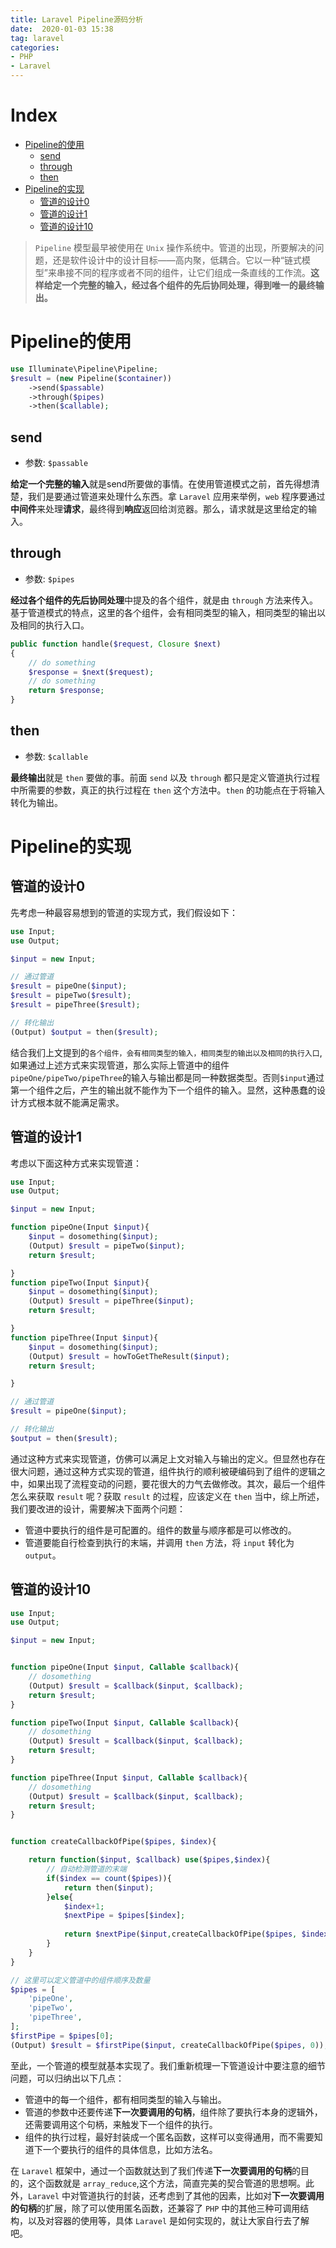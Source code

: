 ```yaml
---
title: Laravel Pipeline源码分析
date:  2020-01-03 15:38
tag: laravel
categories:
- PHP
- Laravel
---
```


# Index
 - [Pipeline的使用](#Pipeline的使用)
    - [send](#send)
    - [through](#through)
    - [then](#then)
 - [Pipeline的实现](#Pipeline的实现)
    - [管道的设计0](#管道的设计0)
    - [管道的设计1](#管道的设计1)
    - [管道的设计10](#管道的设计10)

> `Pipeline` 模型最早被使用在 `Unix` 操作系统中。管道的出现，所要解决的问题，还是软件设计中的设计目标——高内聚，低耦合。它以一种“链式模型”来串接不同的程序或者不同的组件，让它们组成一条直线的工作流。**这样给定一个完整的输入，经过各个组件的先后协同处理，得到唯一的最终输出。**

# Pipeline的使用

```php
use Illuminate\Pipeline\Pipeline;
$result = (new Pipeline($container))
    ->send($passable)
    ->through($pipes)
    ->then($callable);
```

## send
 - 参数: `$passable`

**给定一个完整的输入**就是send所要做的事情。在使用管道模式之前，首先得想清楚，我们是要通过管道来处理什么东西。拿 `Laravel` 应用来举例，`web` 程序要通过**中间件**来处理**请求**，最终得到**响应**返回给浏览器。那么，请求就是这里给定的输入。

## through
 - 参数: `$pipes`

**经过各个组件的先后协同处理**中提及的各个组件，就是由 `through` 方法来传入。基于管道模式的特点，这里的各个组件，会有相同类型的输入，相同类型的输出以及相同的执行入口。

```php
public function handle($request, Closure $next)
{
    // do something
    $response = $next($request);
    // do something
    return $response;
}
```

## then
 - 参数: `$callable`

**最终输出**就是 `then` 要做的事。前面 `send` 以及 `through` 都只是定义管道执行过程中所需要的参数，真正的执行过程在 `then` 这个方法中。`then` 的功能点在于将输入转化为输出。

# Pipeline的实现

## 管道的设计0
先考虑一种最容易想到的管道的实现方式，我们假设如下：

```php
use Input;
use Output;

$input = new Input;

// 通过管道
$result = pipeOne($input);
$result = pipeTwo($result);
$result = pipeThree($result);

// 转化输出
(Output) $output = then($result);
```

结合我们上文提到的`各个组件，会有相同类型的输入，相同类型的输出以及相同的执行入口`,如果通过上述方式来实现管道，那么实际上管道中的组件`pipeOne/pipeTwo/pipeThree`的输入与输出都是同一种数据类型。否则`$input`通过第一个组件之后，产生的输出就不能作为下一个组件的输入。显然，这种愚蠢的设计方式根本就不能满足需求。

## 管道的设计1
考虑以下面这种方式来实现管道：
```php
use Input;
use Output;

$input = new Input;

function pipeOne(Input $input){
    $input = dosomething($input);
    (Output) $result = pipeTwo($input);
    return $result;

}
function pipeTwo(Input $input){
    $input = dosomething($input);
    (Output) $result = pipeThree($input);
    return $result;

}
function pipeThree(Input $input){
    $input = dosomething($input);
    (Output) $result = howToGetTheResult($input);
    return $result;

}

// 通过管道
$result = pipeOne($input);

// 转化输出
$output = then($result); 
```

通过这种方式来实现管道，仿佛可以满足上文对输入与输出的定义。但显然也存在很大问题，通过这种方式实现的管道，组件执行的顺利被硬编码到了组件的逻辑之中，如果出现了流程变动的问题，要花很大的力气去做修改。其次，最后一个组件怎么来获取 `result` 呢？获取 `result` 的过程，应该定义在 `then` 当中，综上所述，我们要改进的设计，需要解决下面两个问题：
 - 管道中要执行的组件是可配置的。组件的数量与顺序都是可以修改的。
 - 管道要能自行检查到执行的末端，并调用 `then` 方法，将 `input` 转化为 `output`。

## 管道的设计10

```php
use Input;
use Output;

$input = new Input;


function pipeOne(Input $input, Callable $callback){
    // dosomething
    (Output) $result = $callback($input, $callback);
    return $result;
}

function pipeTwo(Input $input, Callable $callback){
    // dosomething
    (Output) $result = $callback($input, $callback);
    return $result;
}

function pipeThree(Input $input, Callable $callback){
    // dosomething
    (Output) $result = $callback($input, $callback);
    return $result;
}


function createCallbackOfPipe($pipes, $index){

    return function($input, $callback) use($pipes,$index){
        // 自动检测管道的末端
        if($index == count($pipes)){
            return then($input);
        }else{
            $index+1;
            $nextPipe = $pipes[$index];    
        
            return $nextPipe($input,createCallbackOfPipe($pipes, $index));
        }
    }
}

// 这里可以定义管道中的组件顺序及数量
$pipes = [
    'pipeOne',
    'pipeTwo',
    'pipeThree',
];
$firstPipe = $pipes[0];
(Output) $result = $firstPipe($input, createCallbackOfPipe($pipes, 0));

```

至此，一个管道的模型就基本实现了。我们重新梳理一下管道设计中要注意的细节问题，可以归纳出以下几点：
 - 管道中的每一个组件，都有相同类型的输入与输出。
 - 管道的参数中还要传递**下一次要调用的句柄**，组件除了要执行本身的逻辑外，还需要调用这个句柄，来触发下一个组件的执行。
 - 组件的执行过程，最好封装成一个匿名函数，这样可以变得通用，而不需要知道下一个要执行的组件的具体信息，比如方法名。

在 `Laravel` 框架中，通过一个函数就达到了我们传递**下一次要调用的句柄**的目的，这个函数就是 `array_reduce`,这个方法，简直完美的契合管道的思想啊。此外，`Laravel` 中对管道执行的封装，还考虑到了其他的因素，比如对**下一次要调用的句柄**的扩展，除了可以使用匿名函数，还兼容了 `PHP` 中的其他三种可调用结构，以及对容器的使用等，具体 `Laravel` 是如何实现的，就让大家自行去了解吧。
